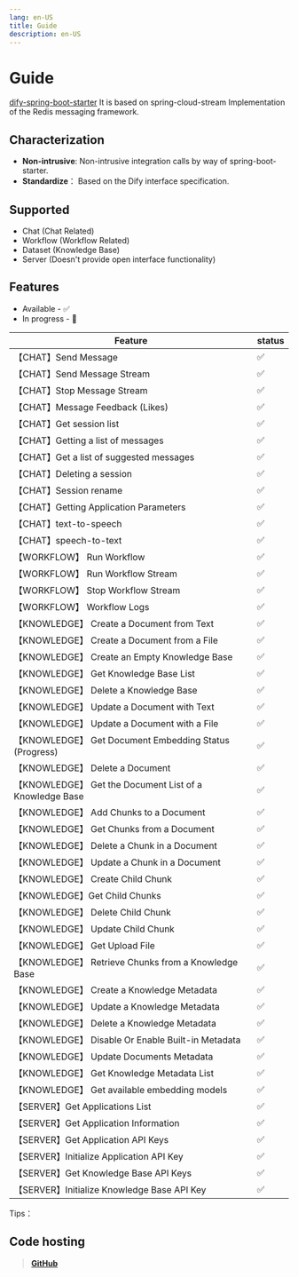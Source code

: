 ```yaml
---
lang: en-US
title: Guide
description: en-US
---
```


# Guide

[dify-spring-boot-starter](https://github.com/guoshiqiufeng/dify-spring-boot-starter) It is based on
spring-cloud-stream
Implementation of the Redis messaging framework.

## Characterization

- **Non-intrusive**: Non-intrusive integration calls by way of spring-boot-starter.
- **Standardize**： Based on the Dify interface specification.

## Supported

- Chat (Chat Related)
- Workflow (Workflow Related)
- Dataset (Knowledge Base)
- Server (Doesn't provide open interface functionality)

## Features

* Available - ✅
* In progress - 🚧

| Feature                                               | status |   
|-------------------------------------------------------|--------|
| 【CHAT】Send Message                                    | ✅      |    
| 【CHAT】Send Message Stream                             | ✅      |    
| 【CHAT】Stop Message Stream                             | ✅      |   
| 【CHAT】Message Feedback (Likes)                        | ✅      |    
| 【CHAT】Get session list                                | ✅      |    
| 【CHAT】Getting a list of messages                      | ✅      |    
| 【CHAT】Get a list of suggested messages                | ✅      |    
| 【CHAT】Deleting a session                              | ✅      |    
| 【CHAT】Session rename                                  | ✅      |  
| 【CHAT】Getting Application Parameters                  | ✅      |    
| 【CHAT】text-to-speech                                  | ✅      |    
| 【CHAT】speech-to-text                                  | ✅      |  
| 【WORKFLOW】 Run Workflow                               | ✅      |   
| 【WORKFLOW】 Run Workflow Stream                        | ✅      |   
| 【WORKFLOW】 Stop Workflow Stream                       | ✅      |  
| 【WORKFLOW】 Workflow Logs                              | ✅      |
| 【KNOWLEDGE】 Create a Document from Text               | ✅      |  
| 【KNOWLEDGE】 Create a Document from a File             | ✅      |  
| 【KNOWLEDGE】 Create an Empty Knowledge Base            | ✅      |  
| 【KNOWLEDGE】 Get Knowledge Base List                   | ✅      |  
| 【KNOWLEDGE】 Delete a Knowledge Base                   | ✅      |  
| 【KNOWLEDGE】 Update a Document with Text               | ✅      |  
| 【KNOWLEDGE】 Update a Document with a File             | ✅      |  
| 【KNOWLEDGE】 Get Document Embedding Status (Progress)  | ✅      |  
| 【KNOWLEDGE】 Delete a Document                         | ✅      |  
| 【KNOWLEDGE】 Get the Document List of a Knowledge Base | ✅      |  
| 【KNOWLEDGE】 Add Chunks to a Document                  | ✅      |  
| 【KNOWLEDGE】 Get Chunks from a Document                | ✅      |  
| 【KNOWLEDGE】 Delete a Chunk in a Document              | ✅      |  
| 【KNOWLEDGE】 Update a Chunk in a Document              | ✅      |  
| 【KNOWLEDGE】 Create Child Chunk                        | ✅      |  
| 【KNOWLEDGE】Get Child Chunks                           | ✅      |  
| 【KNOWLEDGE】 Delete Child Chunk                        | ✅      |  
| 【KNOWLEDGE】 Update Child Chunk                        | ✅      |  
| 【KNOWLEDGE】 Get Upload File                           | ✅      |  
| 【KNOWLEDGE】 Retrieve Chunks from a Knowledge Base     | ✅      |  
| 【KNOWLEDGE】 Create a Knowledge Metadata               | ✅      |
| 【KNOWLEDGE】 Update a Knowledge Metadata               | ✅      |
| 【KNOWLEDGE】 Delete a Knowledge Metadata               | ✅      |
| 【KNOWLEDGE】 Disable Or Enable Built-in Metadata       | ✅      |
| 【KNOWLEDGE】 Update Documents Metadata                 | ✅      |
| 【KNOWLEDGE】 Get Knowledge Metadata List               | ✅      |
| 【KNOWLEDGE】 Get available embedding models            | ✅      |
| 【SERVER】Get Applications List                         | ✅      |
| 【SERVER】Get Application Information                   | ✅      |
| 【SERVER】Get Application API Keys                      | ✅      |
| 【SERVER】Initialize Application API Key                | ✅      | 
| 【SERVER】Get Knowledge Base API Keys                   | ✅      |
| 【SERVER】Initialize Knowledge Base API Key             | ✅      |

Tips：

## Code hosting

> **[GitHub](https://github.com/guoshiqiufeng/dify-spring-boot-starter)**
